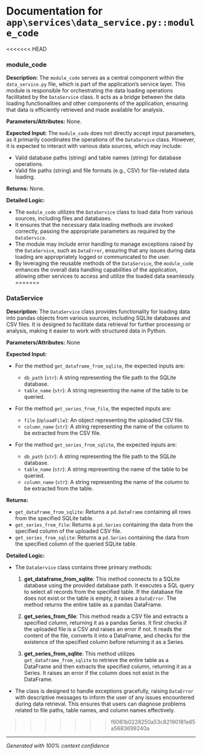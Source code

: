 # Documentation for `app\services\data_service.py::module_code`

<<<<<<< HEAD
### module_code

**Description:**
The `module_code` serves as a central component within the `data_service.py` file, which is part of the application’s service layer. This module is responsible for orchestrating the data loading operations facilitated by the `DataService` class. It acts as a bridge between the data loading functionalities and other components of the application, ensuring that data is efficiently retrieved and made available for analysis.

**Parameters/Attributes:**
None.

**Expected Input:**
The `module_code` does not directly accept input parameters, as it primarily coordinates the operations of the `DataService` class. However, it is expected to interact with various data sources, which may include:
- Valid database paths (string) and table names (string) for database operations.
- Valid file paths (string) and file formats (e.g., CSV) for file-related data loading.

**Returns:**
None.

**Detailed Logic:**
- The `module_code` utilizes the `DataService` class to load data from various sources, including files and databases.
- It ensures that the necessary data loading methods are invoked correctly, passing the appropriate parameters as required by the `DataService`.
- The module may include error handling to manage exceptions raised by the `DataService`, such as `DataError`, ensuring that any issues during data loading are appropriately logged or communicated to the user.
- By leveraging the reusable methods of the `DataService`, the `module_code` enhances the overall data handling capabilities of the application, allowing other services to access and utilize the loaded data seamlessly.
=======
### DataService

**Description:**
The `DataService` class provides functionality for loading data into pandas objects from various sources, including SQLite databases and CSV files. It is designed to facilitate data retrieval for further processing or analysis, making it easier to work with structured data in Python.

**Parameters/Attributes:**
None

**Expected Input:**
- For the method `get_dataframe_from_sqlite`, the expected inputs are:
  - `db_path` (`str`): A string representing the file path to the SQLite database.
  - `table_name` (`str`): A string representing the name of the table to be queried.
  
- For the method `get_series_from_file`, the expected inputs are:
  - `file` (`UploadFile`): An object representing the uploaded CSV file.
  - `column_name` (`str`): A string representing the name of the column to be extracted from the CSV file.
  
- For the method `get_series_from_sqlite`, the expected inputs are:
  - `db_path` (`str`): A string representing the file path to the SQLite database.
  - `table_name` (`str`): A string representing the name of the table to be queried.
  - `column_name` (`str`): A string representing the name of the column to be extracted from the table.

**Returns:**
- `get_dataframe_from_sqlite`: Returns a `pd.DataFrame` containing all rows from the specified SQLite table.
- `get_series_from_file`: Returns a `pd.Series` containing the data from the specified column of the uploaded CSV file.
- `get_series_from_sqlite`: Returns a `pd.Series` containing the data from the specified column of the queried SQLite table.

**Detailed Logic:**
- The `DataService` class contains three primary methods:
  1. **get_dataframe_from_sqlite**: This method connects to a SQLite database using the provided database path. It executes a SQL query to select all records from the specified table. If the database file does not exist or the table is empty, it raises a `DataError`. The method returns the entire table as a pandas DataFrame.
  
  2. **get_series_from_file**: This method reads a CSV file and extracts a specified column, returning it as a pandas Series. It first checks if the uploaded file is a CSV and raises an error if not. It reads the content of the file, converts it into a DataFrame, and checks for the existence of the specified column before returning it as a Series.
  
  3. **get_series_from_sqlite**: This method utilizes `get_dataframe_from_sqlite` to retrieve the entire table as a DataFrame and then extracts the specified column, returning it as a Series. It raises an error if the column does not exist in the DataFrame.

- The class is designed to handle exceptions gracefully, raising `DataError` with descriptive messages to inform the user of any issues encountered during data retrieval. This ensures that users can diagnose problems related to file paths, table names, and column names effectively.
>>>>>>> f6061b0228250a53c82190181e85a5683699240a

---
*Generated with 100% context confidence*
